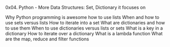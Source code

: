 0x04. Python - More Data Structures: Set, Dictionary
it focuses on 

Why Python programming is awesome
how to use lists
When and how to use sets versus lists
How to iterate into a set
What are dictionaries and how to use them
When to use dictionaries versus lists or sets
What is a key in a dictionary
How to iterate over a dictionary
What is a lambda function
What are the map, reduce and filter functions
